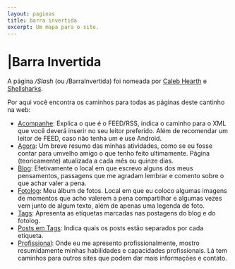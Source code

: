 ```yaml
---
layout: paginas
title: barra invertida
excerpt: Um mapa para o site.
---
```

<h1>
<span aria-hidden="true">|</span>Barra Invertida
</h1>
<section class="texto-geral">
<p>A página <i>/Slash</i> (ou /BarraInvertida) foi nomeada por <a href="https://calebhearth.com/" title="o jardim de Caleb">Caleb Hearth</a> e <a href="https://shellsharks.com/" title="o jardim de Shellsharks">Shellsharks</a>.</p>
<p>Por aqui você encontra os caminhos para todas as páginas deste cantinho na web:</p>
<ul>
<li><a href="{{ site.url }}/acompanhe" title="acompanhe">Acompanhe</a>: Explica o que é o FEED/RSS, indica o caminho para o XML que você deverá inserir no seu leitor preferido. Além de recomendar um leitor de FEED, caso não tenha um e use Android.</li>
<li><a href="{{ site.url }}/agora" title="o que estou fazendo">Agora</a>: Um breve resumo das minhas atividades, como se eu fosse contar para umvelho amigo o que tenho feito ultimamente. Página (teoricamente) atualizada a cada mês ou quinze dias.</li>
<li><a href="{{ site.url }}/blog" title="se eu disser, será aqui">Blog</a>: Efetivamente o local em que escrevo alguns dos meus pensamentos, passagens que me agradam lembrar e comento sobre o que achar valer a pena.</li>
<li><a href="{{ site.url }}/fotolog" title="meu fotolog">Fotolog</a>: Meu álbum de fotos. Local em que eu coloco algumas imagens de momentos que acho valerem a pena compartilhar e algumas vezes vem junto de algum texto, além de apenas uma legenda de foto.</li>
<li><a href="{{ site.url }}/tags" title="do que estou falando">Tags</a>: Apresenta as etiquetas marcadas nas postagens do blog e do fotolog.</li>
<li><a href="{{ site.url }}/posts-em-tags/" title="do que estou falando e onde">Posts em Tags</a>: Indica quais os posts estão separados por cada etiqueta.</li>
<li><a href="{{ site.url }}/profissional" title="quem é o trabalhador">Profissional</a>: Onde eu me apresento profissionalmente, mostro resumidamente minhas habilidades e capacidades profissionais. Lá tem caminhos para outros sites que podem dar mais informações e contato.</li>
</ul>
</section>
